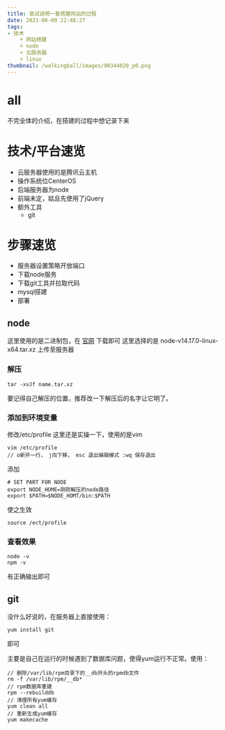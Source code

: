 ```yaml
---
title: 尝试说明一套搭建网站的过程
date: 2021-06-09 22:48:27
tags:
- 技术
    + 网站搭建
    + node
    + 云服务器
    + linux
thumbnail: /walkingball/images/90344020_p0.png
---
```

# all
不完全体的介绍，在搭建的过程中想记录下来

# 技术/平台速览
- 云服务器使用的是腾讯云主机
- 操作系统位CenterOS
- 后端服务器为node
- 前端未定，姑且先使用了jQuery
- 额外工具
    + git

# 步骤速览

- 服务器设置策略开放端口
- 下载node服务
- 下载git工具并拉取代码
- mysql搭建
- 部署

## node
这里使用的是二进制包，在 [官网](https://nodejs.org/zh-cn/) 下载即可
这里选择的是
node-v14.17.0-linux-x64.tar.xz
上传至服务器

### 解压

    tar -xvJf name.tar.xz

要记得自己解压的位置，推荐改一下解压后的名字让它明了。

### 添加到环境变量
修改/etc/profile 这里还是实操一下，使用的是vim

    vim /etc/profile
    // o新开一行， j向下移， esc 退出编辑模式 :wq 保存退出

添加

    # SET PART FOR NODE
    export NODE_HOME=刚刚解压的node路径
    export $PATH=$NODE_HOMT/bin:$PATH

使之生效

    source /ect/profile

### 查看效果

    node -v
    npm -v

有正确输出即可

## git
没什么好说的，在服务器上直接使用：

    yum install git

即可

主要是自己在运行的时候遇到了数据库问题，使得yum运行不正常。使用：


    // 删除/var/lib/rpm目录下的__db开头的rpmdb文件
    rm -f /var/lib/rpm/__db*
    // rpm数据库重建
    rpm --rebuilddb
    // 清理所有yum缓存
    yum clean all
    // 重新生成yum缓存
    yum makecache